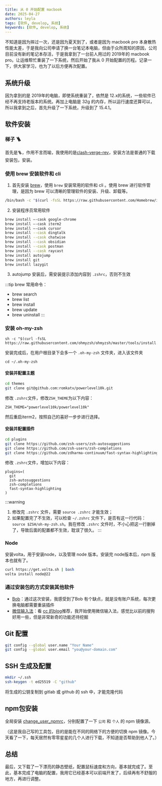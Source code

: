 ```yaml
---
title: 从 0 开始配置 macbook
date: 2025-04-27
authors: leyla
tags: [软件, develop, 系统]
keywords: [软件, develop, 系统]
---
```


不知道是因为摔过一次，还是因为夏天到了，或者是因为 macbook pro 本身散热性能太差，于是我向公司申请了换一台笔记本电脑，但由于众所周知的原因，公司目前没有新的笔记本存活，于是我拿到了一台前人用过的 2019年的 macbook pro。让运维帮忙重装了一下系统，然后开始了我从 0 开始配置的历程。记录一下，供大家学习，也为了以后方便再次配置。

## 系统升级
因为拿到的是 2019年的电脑，即使系统重装了，依然是 12.x的系统，一些软件已经不再支持老版本的系统。再加上电脑是 32g 的内存，所以运行速度还算可以，所以我拿到之后，首先升级了一下系统，升级到了 15.4.1。

## 软件安装

### 梯子 🪜
首先是🪜，作用不言而喻，我使用的是[clash-verge-rev](https://github.com/clash-verge-rev/clash-verge-rev)，安装方法是普通的下载安装包，安装。

### 使用 brew 安装软件和 cli

1. 首先安装 [brew](https://brew.sh/)，使用 `brew` 安装常用的软件和 cli 。使用 brew 进行软件管理，是因为 brew 可以清晰的管理软件的安装、升级、卸载等。

```sh
/bin/bash -c "$(curl -fsSL https://raw.githubusercontent.com/Homebrew/install/HEAD/install.sh)"
```

2. 安装程序员常用软件

```sh
brew install —-cask google-chrome
brew install —-cask iterm2
brew install —-cask cursor
brew install --cask dingtalk
brew install --cask chatwise
brew install --cask obsidian
brew install --cask postman
brew install --cask raycast
brew install autojump
brew install git
brew install lazygit
```

3. autojump 安装后，需安装提示添加内容到 `.zshrc`，否则不生效

:::tip
brew 常用命令：
- brew search
- brew list
- brew install
- brew update
- brew uninstall
:::

### 安装 oh-my-zsh
```
sh -c "$(curl -fsSL https://raw.githubusercontent.com/ohmyzsh/ohmyzsh/master/tools/install.sh)"
```
安装完成后，在用户根目录下会多一个 `.oh-my-zsh` 文件夹，进入该文件夹
```
cd ~/.oh-my-zsh
```


#### 安装并配置主题

```sh
cd themes
git clone git@github.com:romkatv/powerlevel10k.git
```

修改 `.zshrc`文件，修改`ZSH_THEME`为以下内容：
```
ZSH_THEME="powerlevel10k/powerlevel10k"
```

然后重启iterm2，按照自己的喜好一步步进行选择。

#### 安装并配置插件

```sh
cd plugins
git clone https://github.com/zsh-users/zsh-autosuggestions
git clone https://github.com/zsh-users/zsh-completions
git clone https://github.com/zdharma-continuum/fast-syntax-highlighting.git 
```

修改 `.zshrc`文件，增加以下内容：
```
plugins=(
  git
  zsh-autosuggestions
  zsh-completions
  fast-syntax-highlighting
)
```

:::warning
1. 修改完 `.zshrc` 文件，需要 `source .zshrc` 才能生效；
1. 如果配置完了不生效，可以检查 `~/.zshrc` 文件下，是否有这一行代码：`source $ZSH/oh-my-zsh.sh`。我在修改 `.zshrc` 文件时，不小心把这一行删掉了，导致后面的配置都不生效，耽误了很久。
:::


### Node
安装volta，用于安装node，以及管理 node 版本。安装完 node版本后，npm 版本也就有了。

```sh
curl https://get.volta.sh | bash
volta install node@22
```

### 通过安装包的方式安装其他软件
- [Bob](https://bobtranslate.com/)：通过这次安装，我感受到了Bob 有个缺点，就是没有账户系统，每次更换电脑都需要重装插件
- [微信输入法](https://z.weixin.qq.com/)：看 [cc 的blog](https://sorrycc.com/)推荐，我开始使用微信输入法，感觉比以前的搜狗好用一些，但是非常新奇的功能还待挖掘

## Git 配置
```sh
git config --global user.name "Your Name"
git config --global user.email "you@your-domain.com"
```

## SSH 生成及配置
```sh
mkdir ~/.ssh
ssh-keygen -t ed25519 -C "github"
```
将生成的公钥复制到 gitlab 或 github 的 ssh 中，才能克隆代码

## npm包安装
全局安装 [change_user_npmrc](https://www.npmjs.com/package/change_user_npmrc)，分别配置了一下 `公司` 和 `个人` 的 npm 镜像源。

（这是我自己写的工具包，目的是能在不同的网络下的方便的切换 npm 镜像。今天看了一下，每天居然有零零星星的几个人进行下载，不知道是否帮助到他人了。）

## 总结
最后，又下载了一下漂亮的静态壁纸，配置鼠标速度和方向，基本就完成了。至此，基本完成了电脑的配置，我用它已经基本可以前端开发了，后续再有不舒服的地方，再进行调整。